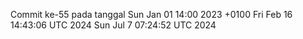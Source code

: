 Commit ke-55 pada tanggal Sun Jan 01 14:00 2023 +0100
Fri Feb 16 14:43:06 UTC 2024
Sun Jul  7 07:24:52 UTC 2024
